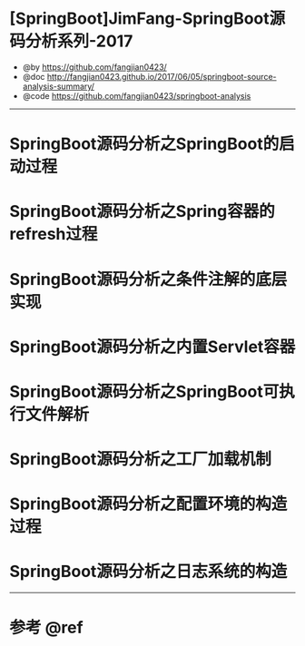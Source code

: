 # [SpringBoot]JimFang-SpringBoot源码分析系列-2017

- @by https://github.com/fangjian0423/
- @doc http://fangjian0423.github.io/2017/06/05/springboot-source-analysis-summary/
- @code https://github.com/fangjian0423/springboot-analysis

---

# SpringBoot源码分析之SpringBoot的启动过程

# SpringBoot源码分析之Spring容器的refresh过程

# SpringBoot源码分析之条件注解的底层实现

# SpringBoot源码分析之内置Servlet容器

# SpringBoot源码分析之SpringBoot可执行文件解析

# SpringBoot源码分析之工厂加载机制

# SpringBoot源码分析之配置环境的构造过程

# SpringBoot源码分析之日志系统的构造

---

# 参考 @ref